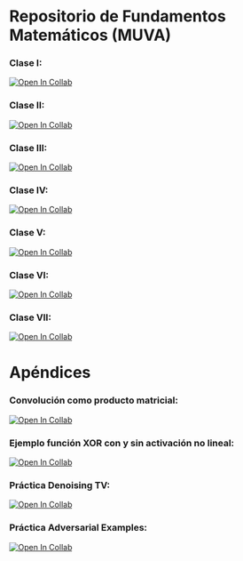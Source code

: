 # Repositorio de Fundamentos Matemáticos (MUVA)

### Clase I:
[![Open In Collab](https://colab.research.google.com/assets/colab-badge.svg)](https://githubtocolab.com/rollervan/FunMat/blob/main/Codes/Parte_II/Clase%20I.ipynb)


### Clase II: 
[![Open In Collab](https://colab.research.google.com/assets/colab-badge.svg)](https://githubtocolab.com/rollervan/FunMat/blob/main/Codes/Parte_II/Clase%20II.ipynb)


### Clase III: 
[![Open In Collab](https://colab.research.google.com/assets/colab-badge.svg)](https://githubtocolab.com/rollervan/FunMat/blob/main/Codes/Parte_II/Clase%20III.ipynb)


### Clase IV: 
[![Open In Collab](https://colab.research.google.com/assets/colab-badge.svg)](https://githubtocolab.com/rollervan/FunMat/blob/main/Codes/Parte_II/Clase%20IV.ipynb)

### Clase V: 
[![Open In Collab](https://colab.research.google.com/assets/colab-badge.svg)](https://githubtocolab.com/rollervan/FunMat/blob/main/Codes/Parte_II/Clase%20V.ipynb)


### Clase VI: 
[![Open In Collab](https://colab.research.google.com/assets/colab-badge.svg)](https://githubtocolab.com/rollervan/FunMat/blob/main/Codes/Parte_II/Clase%20VI.ipynb)


### Clase VII: 
[![Open In Collab](https://colab.research.google.com/assets/colab-badge.svg)](https://githubtocolab.com/rollervan/FunMat/blob/main/Codes/Parte_II/Clase%20VII.ipynb)


# Apéndices

### Convolución como producto matricial: 

[![Open In Collab](https://colab.research.google.com/assets/colab-badge.svg)](https://githubtocolab.com/rollervan/FunMat/blob/main/Codes/Parte_III/Convolution%20as%20a%20Matrix%20Product.ipynb)

### Ejemplo función XOR con y sin activación no lineal:
[![Open In Collab](https://colab.research.google.com/assets/colab-badge.svg)](https://githubtocolab.com/rollervan/FunMat/blob/main/Codes/Parte_II/XOR_example.ipynb)


### Práctica Denoising TV: 
[![Open In Collab](https://colab.research.google.com/assets/colab-badge.svg)](https://githubtocolab.com/rollervan/FunMat/blob/main/Codes/Parte_III/Práctica_TV_TF2.ipynb)


### Práctica Adversarial Examples:
[![Open In Collab](https://colab.research.google.com/assets/colab-badge.svg)](https://githubtocolab.com/rollervan/FunMat/blob/main/Codes/Parte_III/Práctica_Adversarial_Examples.ipynb)
